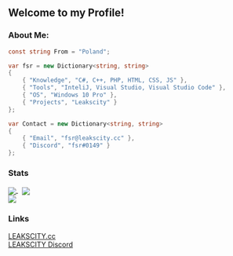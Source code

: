 ## Welcome to my Profile!
### About Me:
```csharp
const string From = "Poland";

var fsr = new Dictionary<string, string>
{
    { "Knowledge", "C#, C++, PHP, HTML, CSS, JS" },
    { "Tools", "InteliJ, Visual Studio, Visual Studio Code" },
    { "OS", "Windows 10 Pro" },
    { "Projects", "Leakscity" }
};

var Contact = new Dictionary<string, string>
{
    { "Email", "fsr@leakscity.cc" },
    { "Discord", "fsr#0149" }
};
```
### Stats
<a href="https://github.com/LC-fsr/LC-fsr">
  <img align="center" src="https://github-readme-stats.vercel.app/api?username=LC-fsr&theme=onedark&layout=compact"/>
</a>
&nbsp;
<a href="https://github.com/LC-fsr/LC-fsr">
    <img align="center" src="https://github-readme-stats.vercel.app/api/top-langs/?username=LC-fsr&theme=onedark&layout=default"/>
</a>
<br>
<a href="https://github.com/LC-fsr/LC-fsr">
    <img align="center" src="https://komarev.com/ghpvc/?username=LC-fsr&color=DF6D74&style=plastic&label=Profile Views"/>
</a>
<br>

### Links
<a href="https://leakscity.cc">LEAKSCITY.cc</a>
<br>
<a href="https://discord.gg/leakscity">LEAKSCITY Discord</a>
